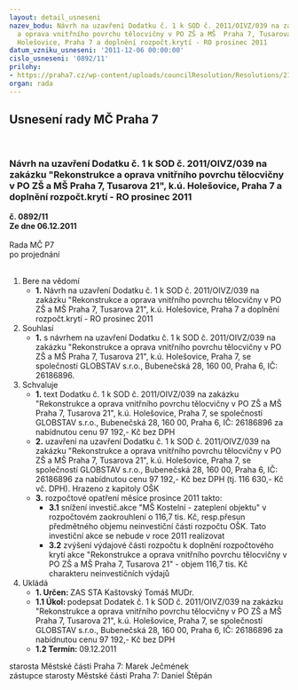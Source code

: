 ```yaml
---
layout: detail_usneseni
nazev_bodu: Návrh na uzavření Dodatku č. 1 k SOD č. 2011/OIVZ/039 na zakázku "Rekonstrukce
  a oprava vnitřního povrchu tělocvičny v PO ZŠ a MŠ  Praha 7, Tusarova 21", k.ú.
  Holešovice, Praha 7 a doplnění rozpočt.krytí - RO prosinec 2011
datum_vzniku_usneseni: '2011-12-06 00:00:00'
cislo_usneseni: '0892/11'
prilohy:
- https://praha7.cz/wp-content/uploads/councilResolution/Resolutions/21133/58-11-sod_dodatek_op.doc
organ: rada
---
```

<div id="ucUsn_pList" class="usn">
	<span><h2>Usnesení rady MČ Praha 7 </h2>
<br></span><div class="standBody">
<span><h3>Návrh na uzavření Dodatku č. 1 k SOD č. 2011/OIVZ/039 na zakázku "Rekonstrukce a oprava vnitřního povrchu tělocvičny v PO ZŠ a MŠ  Praha 7, Tusarova 21", k.ú. Holešovice, Praha 7 a doplnění rozpočt.krytí - RO prosinec 2011</h3></span><div class="center">
		<strong>č. 0892/11</strong><br>
	</div>
<div class="center">
		<strong>Ze dne 06.12.2011</strong><br><br>
	</div>Rada MČ P7<br> po projednání<br><br><ol>
<li>Bere na vědomí<ul><li>
<strong>1.</strong> Návrh na uzavření Dodatku č. 1 k SOD č. 2011/OIVZ/039 na zakázku "Rekonstrukce a oprava vnitřního povrchu tělocvičny v PO ZŠ a MŠ  Praha 7, Tusarova 21", k.ú. Holešovice, Praha 7 a doplnění rozpočt.krytí - RO prosinec 2011</li></ul>
</li>
<li>Souhlasí<ul><li>
<strong>1.</strong> s návrhem na uzavření  Dodatku č. 1 k SOD č. 2011/OIVZ/039 na zakázku "Rekonstrukce a oprava vnitřního povrchu tělocvičny v PO ZŠ a MŠ  Praha 7, Tusarova 21", k.ú. Holešovice, Praha 7, se společností GLOBSTAV s.r.o., Bubenečská 28, 160 00, Praha 6, IČ: 26186896.  </li></ul>
</li>
<li>Schvaluje<ul>
<li>
<strong>1.</strong> text  Dodatku č. 1 k SOD č. 2011/OIVZ/039 na zakázku "Rekonstrukce a oprava vnitřního povrchu tělocvičny v PO ZŠ a MŠ  Praha 7, Tusarova 21", k.ú. Holešovice, Praha 7, se společností GLOBSTAV s.r.o., Bubenečská 28, 160 00, Praha 6, IČ: 26186896 za nabídnutou cenu  97 192,- Kč bez DPH  </li>
<li>
<strong>2.</strong> uzavření na uzavření  Dodatku č. 1 k SOD č. 2011/OIVZ/039 na zakázku "Rekonstrukce a oprava vnitřního povrchu tělocvičny v PO ZŠ a MŠ  Praha 7, Tusarova 21", k.ú. Holešovice, Praha 7, se společností GLOBSTAV s.r.o., Bubenečská 28, 160 00, Praha 6, IČ: 26186896 za nabídnutou cenu  97 192,- Kč bez DPH (tj. 116 630,- Kč vč. DPH). Hrazeno z kapitoly OŠK</li>
<li>
<strong>3.</strong> rozpočtové opatření měsíce prosince 2011 takto:<ul>
<li>
<strong>3.1</strong> snížení investič.akce "MŠ Kostelní - zateplení objektu" v rozpočtovém zaokrouhlení o  116,7 tis. Kč, resp.přesun předmětného objemu neinvestiční části rozpočtu OŠK. Tato investiční akce se nebude v roce 2011  realizovat</li>
<li>
<strong>3.2</strong> zvýšení výdajové části rozpočtu k doplnění rozpočtového krytí akce "Rekonstrukce a oprava vnitřního povrchu tělocvičny v PO ZŠ a MŠ   Praha 7, Tusarova 21" - objem 116,7 tis. Kč charakteru neinvestičních výdajů</li>
</ul>
</li>
</ul>
</li>
<li>Ukládá<ul>
<li>
<strong>1. Určen: </strong>ZAS STA Kaštovský Tomáš MUDr.</li>
<li>
<strong>1.1 Úkol: </strong>podepsat  Dodatek č. 1 k SOD č. 2011/OIVZ/039 na zakázku "Rekonstrukce a oprava vnitřního povrchu tělocvičny v PO ZŠ a MŠ Praha 7, Tusarova 21", k.ú. Holešovice, Praha 7, se společností GLOBSTAV s.r.o., Bubenečská 28, 160 00, Praha 6, IČ: 26186896 za nabídnutou cenu 97 192,- Kč bez DPH</li>
<li>
<strong>1.2 Termín: </strong>09.12.2011</li>
</ul>
</li>
</ol>starosta Městské části Praha 7: Marek Ječmének<br>zástupce starosty Městské části Praha 7: Daniel Štěpán 
</div>
</div>